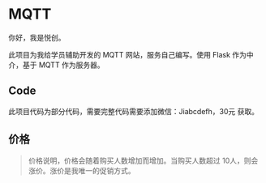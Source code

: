 # MQTT

你好，我是悦创。

此项目为我给学员辅助开发的 MQTT 网站，服务自己编写。使用 Flask 作为中介，基于 MQTT 作为服务器。


## Code

此项目代码为部分代码，需要完整代码需要添加微信：Jiabcdefh，30元 获取。

## 价格

> 价格说明，价格会随着购买人数增加而增加。当购买人数超过 10人，则会涨价。涨价是我唯一的促销方式。

